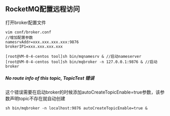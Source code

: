 ## RocketMQ配置远程访问

打开broker配置文件

```shell
vim conf/broker.conf
//增加配置参数
namesrvAddr=xxx.xxx.xxx.xxx:9876
brokerIP1=xxx.xxx.xxx.xxx
```

```shell
[root@VM-0-4-centos tool]sh bin/mqnamesrv & //启动nameserver
[root@VM-0-4-centos tool]sh bin/mqbroker -n 127.0.0.1:9876 & //启动broker
```

##### No route info of this topic, TopicTest 错误

这个错误需要在启动broker的时候添加autoCreateTopicEnable=true参数，该参数声明topic不存在就自动创建

```shell
sh bin/mqbroker -n localhost:9876 autoCreateTopicEnable=true &
```

